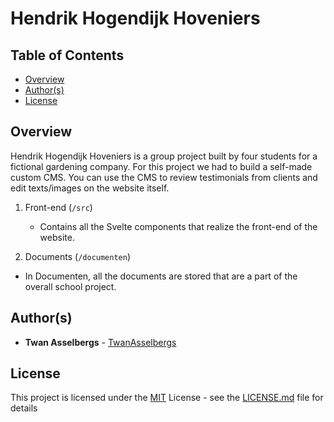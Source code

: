 # Hendrik Hogendijk Hoveniers


## Table of Contents

  - [Overview](#overview)
  - [Author(s)](#authors)
  - [License](#license)


## Overview

Hendrik Hogendijk Hoveniers is a group project built by four students for a fictional gardening company. For this project we had to build a self-made custom CMS. You can use the CMS to review testimonials from clients and edit texts/images on the website itself.

1. Front-end (`/src`)

   - Contains all the Svelte components that realize the front-end of the website.
  
  1. Documents (`/documenten`)

   - In Documenten, all the documents are stored that are a part of the overall school project.


## Author(s)

- **Twan Asselbergs** - [TwanAsselbergs](https://github.com/TwanAsselbergs)


## License

This project is licensed under the [MIT](LICENSE.md)
License - see the [LICENSE.md](LICENSE.md) file for
details
